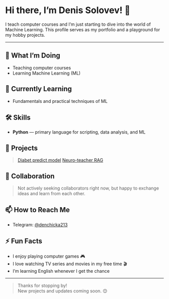 # Hi there, I’m Denis Solovev! 👋

I teach computer courses and I’m just starting to dive into the world of Machine Learning. This profile serves as my portfolio and a playground for my hobby projects.

---

## 🔭 What I’m Doing
- Teaching computer courses  
- Learning Machine Learning (ML)

## 🌱 Currently Learning
- Fundamentals and practical techniques of ML

## 🛠 Skills
- **Python** — primary language for scripting, data analysis, and ML

## 📂 Projects
> [Diabet predict model](https://github.com/denchicka/Diabet_Predict_Model)
> [Neuro-teacher RAG](https://github.com/denchicka/NueroTeacher-RAG)

## 🤝 Collaboration
> Not actively seeking collaborators right now, but happy to exchange ideas and learn from each other.

## 📫 How to Reach Me
- Telegram: [@denchicka213](https://t.me/denchicka213)

## ⚡ Fun Facts
- I enjoy playing computer games 🎮  
- I love watching TV series and movies in my free time 🎬  
- I’m learning English whenever I get the chance

---

> Thanks for stopping by!  
> New projects and updates coming soon. 😊

